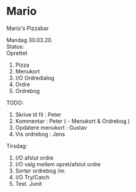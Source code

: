 # Mario
Mario's Pizzabar

Mandag 30.03.20.  
Status:  
Oprettet   
1. Pizza
2. Menukort
3. I/O Ordredialog
4. Ordre
5. Ordrebog

TODO:  
1. Skrive til fil : Peter
2. Kommentar : Peter ( - Menukort & Ordrebog )
3. Opdatere menukort : Gustav
4. Vis ordrebog : Jens

Tirsdag:  
1. I/O afslut ordre
2. I/O valg mellem opret/afslut ordre
3. Sorter ordrebog /nr.
4. I/O Try/Catch
5. Test. Junit


